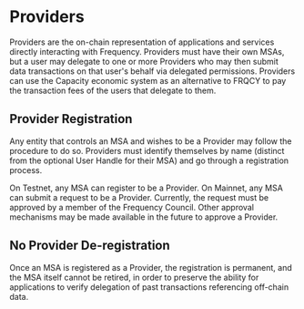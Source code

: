 # Providers

Providers are the on-chain representation of applications and services directly interacting with Frequency.
Providers must have their own MSAs, but a user may delegate to one or more Providers who may then submit data transactions on that user's behalf via delegated permissions.
Providers can use the Capacity economic system as an alternative to FRQCY to pay the transaction fees of the users that delegate to them.

## Provider Registration
Any entity that controls an MSA and wishes to be a Provider may follow the procedure to do so.
Providers must identify themselves by name (distinct from the optional User Handle for their MSA) and go through a registration process.

On Testnet, any MSA can register to be a Provider.
On Mainnet, any MSA can submit a request to be a Provider.
Currently, the request must be approved by a member of the Frequency Council.
Other approval mechanisms may be made available in the future to approve a Provider.

## No Provider De-registration

Once an MSA is registered as a Provider, the registration is permanent, and the MSA itself cannot be retired, in order to preserve the ability for applications to verify delegation of past transactions referencing off-chain data.

